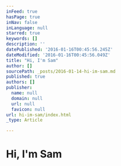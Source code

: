 ```yaml
---
inFeed: true
hasPage: true
inNav: false
inLanguage: null
starred: true
keywords: []
description: ''
datePublished: '2016-01-16T00:45:56.245Z'
dateModified: '2016-01-16T00:45:56.049Z'
title: "Hi, I'm Sam"
author: []
sourcePath: _posts/2016-01-14-hi-im-sam.md
published: true
authors: []
publisher:
  name: null
  domain: null
  url: null
  favicon: null
url: hi-im-sam/index.html
_type: Article

---
```

# Hi, I'm Sam